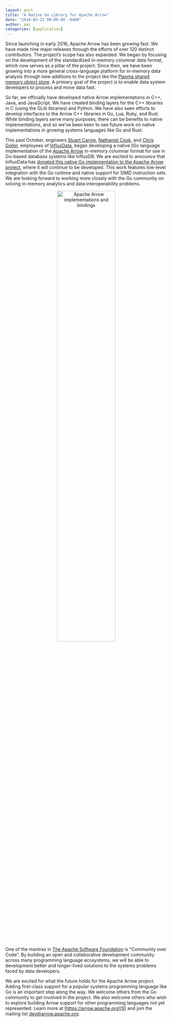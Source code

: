 ```yaml
---
layout: post
title: "A Native Go Library for Apache Arrow"
date: "2018-03-22 00:00:00 -0400"
author: pmc
categories: [application]
---
```

<!--
{% comment %}
Licensed to the Apache Software Foundation (ASF) under one or more
contributor license agreements.  See the NOTICE file distributed with
this work for additional information regarding copyright ownership.
The ASF licenses this file to you under the Apache License, Version 2.0
(the "License"); you may not use this file except in compliance with
the License.  You may obtain a copy of the License at

http://www.apache.org/licenses/LICENSE-2.0

Unless required by applicable law or agreed to in writing, software
distributed under the License is distributed on an "AS IS" BASIS,
WITHOUT WARRANTIES OR CONDITIONS OF ANY KIND, either express or implied.
See the License for the specific language governing permissions and
limitations under the License.
{% endcomment %}
-->

Since launching in early 2016, Apache Arrow has been growing fast. We have made
nine major releases through the efforts of over 120 distinct contributors. The
project’s scope has also expanded. We began by focusing on the development of
the standardized in-memory columnar data format, which now serves as a pillar
of the project. Since then, we have been growing into a more general
cross-language platform for in-memory data analysis through new additions to
the project like the [Plasma shared memory object store][1]. A primary goal of
the project is to enable data system developers to process and move data fast.

So far, we officially have developed native Arrow implementations in C++, Java,
and JavaScript. We have created binding layers for the C++ libraries in C
(using the GLib libraries) and Python. We have also seen efforts to develop
interfaces to the Arrow C++ libraries in Go, Lua, Ruby, and Rust. While binding
layers serve many purposes, there can be benefits to native implementations,
and so we’ve been keen to see future work on native implementations in growing
systems languages like Go and Rust.

This past October, engineers [Stuart Carnie][2], [Nathaniel Cook][3], and
[Chris Goller][4], employees of [InfluxData][5], began developing a native [Go
language implementation of the [Apache Arrow][6] in-memory columnar format for
use in Go-based database systems like InfluxDB. We are excited to announce that
InfluxData has [donated this native Go implementation to the Apache Arrow
project][10], where it will continue to be developed. This work features
low-level integration with the Go runtime and native support for SIMD
instruction sets. We are looking forward to working more closely with the Go
community on solving in-memory analytics and data interoperability problems.

<div align="center">
<img src="{{ site.base-url }}/img/native_go_implementation.png"
     alt="Apache Arrow implementations and bindings"
     width="60%" class="img-responsive">
</div>

One of the mantras in [The Apache Software Foundation][7] is "Community over
Code". By building an open and collaborative development community across many
programming language ecosystems, we will be able to development better and
longer-lived solutions to the systems problems faced by data developers.

We are excited for what the future holds for the Apache Arrow project. Adding
first-class support for a popular systems programming language like Go is an
important step along the way. We welcome others from the Go community to get
involved in the project. We also welcome others who wish to explore building
Arrow support for other programming languages not yet represented. Learn more
at [https://arrow.apache.org][9] and join the mailing list
[dev@arrow.apache.org][8].

[1]: http://arrow.apache.org/blog/2017/08/16/0.6.0-release/
[2]: https://github.com/stuartcarnie
[3]: https://github.com/nathanielc
[4]: https://github.com/goller
[5]: https://influxdata.com
[6]: https://github.com/influxdata/arrow
[7]: https://www.apache.org
[8]: https://lists.apache.org/list.html?dev@arrow.apache.org
[9]: https://arrow.apache.org
[10]: https://www.businesswire.com/news/home/20180322005393/en/InfluxData-Announces-Language-Implementation-Contribution-Apache-Arrow